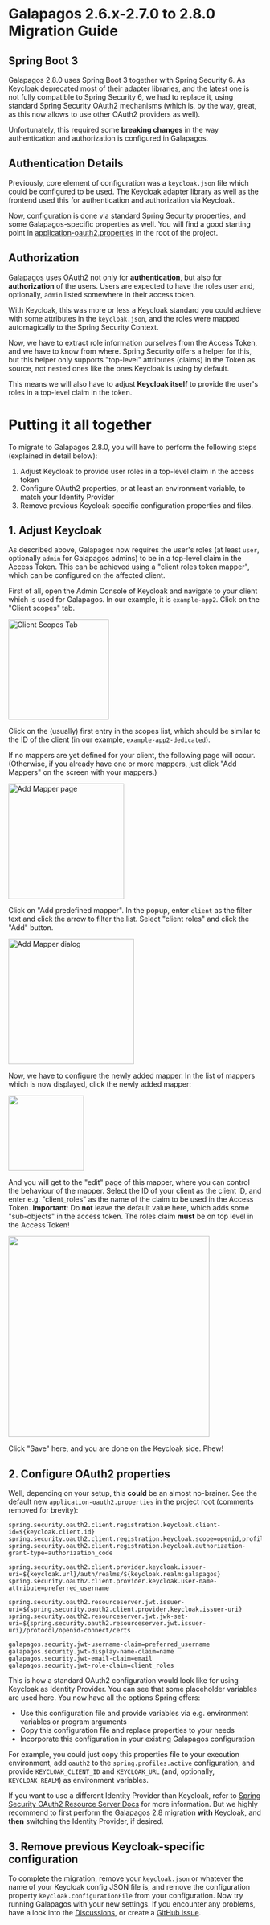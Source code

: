 # Galapagos 2.6.x-2.7.0 to 2.8.0 Migration Guide

## Spring Boot 3

Galapagos 2.8.0 uses Spring Boot 3 together with Spring Security 6. As Keycloak deprecated most of their adapter
libraries, and the latest one is not fully compatible to Spring Security 6, we had to replace it, using standard
Spring Security OAuth2 mechanisms (which is, by the way, great, as this now allows to use other OAuth2 providers as
well).

Unfortunately, this required some **breaking changes** in the way authentication and authorization is configured in
Galapagos.

## Authentication Details

Previously, core element of configuration was a `keycloak.json` file which could be configured to be used. The Keycloak
adapter library as well as the frontend used this for authentication and authorization via Keycloak.

Now, configuration is done via standard Spring Security properties, and some Galapagos-specific properties as well.
You will find a good starting point in [application-oauth2.properties](../application-oauth2.properties) in the root
of the project.

## Authorization

Galapagos uses OAuth2 not only for **authentication**, but also for **authorization** of the users. Users are expected
to have the roles `user` and, optionally, `admin` listed somewhere in their access token.

With Keycloak, this was more or less a Keycloak standard you could achieve with some attributes in the `keycloak.json`,
and the roles were mapped automagically to the Spring Security Context.

Now, we have to extract role information ourselves from the Access Token, and we have to know from where. Spring
Security offers a helper for this, but this helper only supports "top-level" attributes (claims) in the Token as source,
not nested ones like the ones Keycloak is using by default.

This means we will also have to adjust **Keycloak itself** to provide the user's roles in a top-level claim in the
token.

# Putting it all together

To migrate to Galapagos 2.8.0, you will have to perform the following steps (explained in detail below):

1. Adjust Keycloak to provide user roles in a top-level claim in the access token
2. Configure OAuth2 properties, or at least an environment variable, to match your Identity Provider
3. Remove previous Keycloak-specific configuration properties and files.

## 1. Adjust Keycloak

As described above, Galapagos now requires the user's roles (at least `user`, optionally `admin` for Galapagos admins)
to be in a top-level claim in the Access Token. This can be achieved using a "client roles token mapper", which can be
configured on the affected client.

First of all, open the Admin Console of Keycloak and navigate to your client which is used for Galapagos. In our
example, it is `example-app2`. Click on the "Client scopes" tab.

<img height="200" src="./keycloak_client_scopes.png" alt="Client Scopes Tab" />

Click on the (usually) first entry in the scopes list, which should be similar to the ID of the client (in our example,
`example-app2-dedicated`).

If no mappers are yet defined for your client, the following page will occur. (Otherwise, if you already have one or
more mappers, just click "Add Mappers" on the screen with your mappers.)

<img height="230" src="./keycloak_add_mapper.png" alt="Add Mapper page" />

Click on "Add predefined mapper". In the popup, enter `client` as the filter text and click the arrow to filter the
list. Select "client roles" and click the "Add" button.

<img height="250" src="./keycloak_client_roles_mapper.png" alt="Add Mapper dialog" />

Now, we have to configure the newly added mapper. In the list of mappers which is now displayed, click the newly added
mapper:

<img height="150" src="keycloak_client_roles_added.png"/>

And you will get to the "edit" page of this mapper, where you can control the behaviour of the mapper. Select the
ID of your client as the client ID, and enter e.g. "client_roles" as the name of the claim to be used in the
Access Token. **Important**: Do **not** leave the default value here, which adds some "sub-objects" in the access token.
The roles claim **must** be on top level in the Access Token!

<img height="400" src="./keycloak_client_roles_editor.png"/>

Click "Save" here, and you are done on the Keycloak side. Phew!

## 2. Configure OAuth2 properties

Well, depending on your setup, this **could** be an almost no-brainer. See the default new
`application-oauth2.properties` in the project root (comments removed for brevity):

```properties
spring.security.oauth2.client.registration.keycloak.client-id=${keycloak.client.id}
spring.security.oauth2.client.registration.keycloak.scope=openid,profile,email,offline_access
spring.security.oauth2.client.registration.keycloak.authorization-grant-type=authorization_code

spring.security.oauth2.client.provider.keycloak.issuer-uri=${keycloak.url}/auth/realms/${keycloak.realm:galapagos}
spring.security.oauth2.client.provider.keycloak.user-name-attribute=preferred_username

spring.security.oauth2.resourceserver.jwt.issuer-uri=${spring.security.oauth2.client.provider.keycloak.issuer-uri}
spring.security.oauth2.resourceserver.jwt.jwk-set-uri=${spring.security.oauth2.resourceserver.jwt.issuer-uri}/protocol/openid-connect/certs

galapagos.security.jwt-username-claim=preferred_username
galapagos.security.jwt-display-name-claim=name
galapagos.security.jwt-email-claim=email
galapagos.security.jwt-role-claim=client_roles
```

This is how a standard OAuth2 configuration would look like for using Keycloak as Identity Provider.
You can see that some placeholder variables are used here. You now have all the options Spring offers:

* Use this configuration file and provide variables via e.g. environment variables or program arguments
* Copy this configuration file and replace properties to your needs
* Incorporate this configuration in your existing Galapagos configuration

For example, you could just copy this properties file to your execution environment, add `oauth2` to the
`spring.profiles.active` configuration, and provide `KEYCLOAK_CLIENT_ID` and `KEYCLOAK_URL` (and, optionally,
`KEYCLOAK_REALM`) as environment variables.

If you want to use a different Identity Provider than Keycloak, refer
to [Spring Security OAuth2 Resource Server Docs](https://docs.spring.io/spring-security/reference/servlet/oauth2/resource-server/jwt.html)
for more information. But we highly recommend to first perform the Galapagos 2.8 migration **with** Keycloak, and
**then** switching the Identity Provider, if desired.

## 3. Remove previous Keycloak-specific configuration

To complete the migration, remove your `keycloak.json` or whatever the name of your Keycloak config JSON file is, and
remove the configuration property `keycloak.configurationFile` from your configuration. Now try running Galapagos with
your new settings. If you encounter any problems, have a look into
the [Discussions](https://github.com/HermesGermany/galapagos/discussions), or create
a [GitHub issue](https://github.com/HermesGermany/galapagos/issues).
